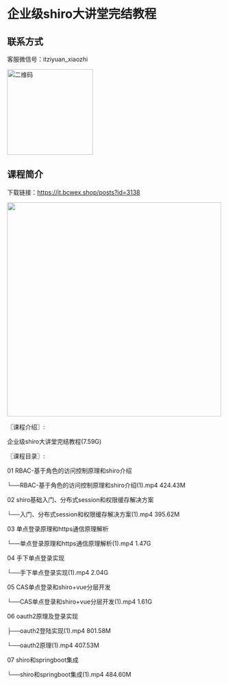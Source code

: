 # 企业级shiro大讲堂完结教程

## 联系方式

客服微信号：itziyuan_xiaozhi

<img src="https://ziyuanyun.oss-cn-guangzhou.aliyuncs.com/common/20240614073449/666b82192834a.jpg" width="200" height="200" alt="二维码">

## 课程简介

下载链接：https://it.bcwex.shop/posts?id=3138

<img src="https://ziyuanyun.oss-cn-guangzhou.aliyuncs.com/yun/20240515185024/664493703fcd7.jpg" width="500" alt="">

  〖课程介绍〗:

 企业级shiro大讲堂完结教程(7.59G)

 〖课程目录〗:

 01 RBAC-基于角色的访问控制原理和shiro介绍

 └──RBAC-基于角色的访问控制原理和shiro介绍(1).mp4 424.43M

 02 shiro基础入门、分布式session和权限缓存解决方案

 └──入门、分布式session和权限缓存解决方案(1).mp4 395.62M

 03 单点登录原理和https通信原理解析

 └──单点登录原理和https通信原理解析(1).mp4 1.47G

 04 手下单点登录实现

 └──手下单点登录实现(1).mp4 2.04G

 05 CAS单点登录和shiro+vue分层开发

 └──CAS单点登录和shiro+vue分层开发(1).mp4 1.61G

 06 oauth2原理及登录实现

 ├──oauth2登陆实现(1).mp4 801.58M

 └──oauth2原理(1).mp4 407.53M

 07 shiro和springboot集成

 └──shiro和springboot集成(1).mp4 484.60M

  